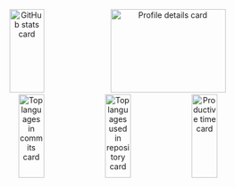 <div align="center"> 
  <img alt="GitHub stats card" height="150px" width="35%" src="http://github-profile-summary-cards.vercel.app/api/cards/stats?username=Ishige99&theme=github_dark" />
  <img alt="Profile details card" height="150px" width="64%" src="https://github-profile-summary-cards.vercel.app/api/cards/profile-details?username=Ishige99&theme=github_dark" />
  <img alt="Top languages in commits card" height="150px" width="30%" src="http://github-profile-summary-cards.vercel.app/api/cards/most-commit-language?username=Ishige99&theme=github_dark" />
  <img alt="Top languages used in repository card" height="150px" width="30%" src="http://github-profile-summary-cards.vercel.app/api/cards/repos-per-language?username=Ishige99&theme=github_dark" />
  <img alt="Productive time card" height="150px" width="30%" src="http://github-profile-summary-cards.vercel.app/api/cards/productive-time?username=Ishige99&theme=github_dark&utcOffset=9" />
</div>
